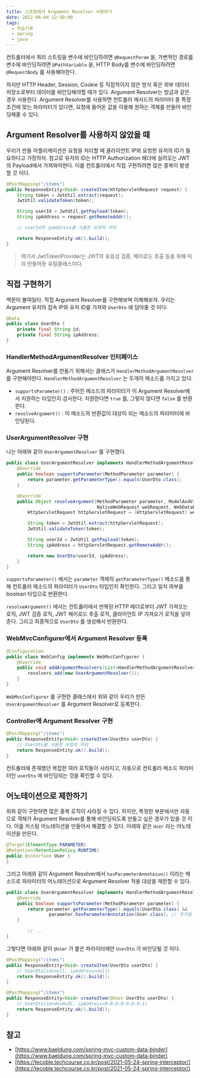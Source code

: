 ```yaml
---
title: 스프링에서 Argument Resolver 사용하기
date: 2022-06-04 12:50:00
tags:
  - 학습기록
  - spring
  - java
---
```


컨트롤러에서 쿼리 스트링을 변수에 바인딩하려면 `@RequestParam` 을, 가변적인 경로를 변수에 바인딩하려면 `@PathVariable` 을, HTTP Body를 변수에 바인딩하려면 `@RequestBody` 를 사용해야한다.

하지만 HTTP Header, Session, Cookie 등 직접적이지 않은 방식 혹은 외부 데이터 저장소로부터 데이터를 바인딩해야할 때가 있다. Argument Resolver는 방금과 같은 경우 사용한다. Argument Resolver를 사용하면 컨트롤러 메서드의 파라미터 중 특정 조건에 맞는 파라미터가 있다면, 요청에 들어온 값을 이용해 원하는 객체를 만들어 바인딩해줄 수 있다.

## Argument Resolver를 사용하지 않았을 때

우리가 만들 어플리케이션은 요청을 처리할 때 클라이언트 IP와 요청한 유저의 ID가 필요하다고 가정하자. 참고로 유저의 ID는 HTTP Authorization 헤더에 실려오는 JWT의 Payload에서 가져와야한다. 이를 컨트롤러에서 직접 구현하려면 많은 중복이 발생할 것 이다.

```java
@PostMapping("/items")
public ResponseEntity<Void> createItem(HttpServletRequest request) {
    String token = JwtUtil.extract(request);
    JwtUtil.validateToken(token);

    String userId = JwtUtil.getPayload(token);
    String ipAddress = request.getRemoteAddr();

    // userId와 ipAddress를 사용한 요청의 처리

    return ResponseEntity.ok().build();
}
```

> 여기서 JwtTokenProvider는 JWT의 유효성 검증, 페이로드 추출 등을 위해 미리 만들어둔 유틸클래스이다.

## 직접 구현하기

백문이 불여일타. 직접 Argument Resolver를 구현해보며 이해해보자. 우리는 Argument 유저의 접속 IP와 유저 ID를 가져와 `UserDto` 에 담아줄 것 이다.

```java
@Data
public class UserDto {
    private final String id;
    private final String ipAddress;
}
```

### HandlerMethodArgumentResolver 인터페이스

Argument Resolver를 만들기 위해서는 클래스가 `HandlerMethodArgumentResolver` 를 구현해야한다. `HandlerMethodArgumentResolver` 는 두개의 메소드를 가지고 있다.

- `supportsParameter()` : 주어진 메소드의 파라미터가 이 Argument Resolver에서 지원하는 타입인지 검사한다. 지원한다면 `true` 를, 그렇지 않다면 `false` 를 반환한다.
- `resolveArgument()` : 이 메소드의 반환값이 대상이 되는 메소드의 파라미터에 바인딩된다.

### UserArgumentResolver 구현

나는 아래와 같이 `UserArgumentResolver` 를 구현했다.

```java
public class UserArgumentResolver implements HandlerMethodArgumentResolver {
    @Override
    public boolean supportsParameter(MethodParameter parameter) {
        return parameter.getParameterType().equals(UserDto.class);
    }

    @Override
    public Object resolveArgument(MethodParameter parameter, ModelAndViewContainer mavContainer,
                                  NativeWebRequest webRequest, WebDataBinderFactory binderFactory) throws Exception {
        HttpServletRequest httpServletRequest = (HttpServletRequest) webRequest.getNativeRequest();

        String token = JwtUtil.extract(httpServletRequest);
        JwtUtil.validateToken(token);

        String userId = JwtUtil.getPayload(token);
        String ipAddress = httpServletRequest.getRemoteAddr();

        return new UserDto(userId, ipAddress);
    }
}
```

`supportsParameter()` 에서는 `parameter` 객체의 `getParameterType()` 메소드를 통해 컨트롤러 메소드의 파라미터가 `UserDto` 타입인지 확인한다. 그리고 일치 여부를 boolean 타입으로 반환한다.

`resolveArgument()` 에서는 컨트롤러에서 반복된 HTTP 헤더로부터 JWT 가져오는 로직, JWT 검증 로직, JWT 페이로드 추출 로직, 클라이언트 IP 가져오기 로직을 넣어준다. 그리고 최종적으로 `UserDto` 를 생성해서 반환한다.

### WebMvcConfigurer에서 Argument Resolver 등록

```java
@Configuration
public class WebConfig implements WebMvcConfigurer {
    @Override
    public void addArgumentResolvers(List<HandlerMethodArgumentResolver> resolvers) {
        resolvers.add(new UserArgumentResolver());
    }
}
```

`WebMvcConfigurer` 를 구현한 클래스에서 위와 같이 우리가 만든 `UserArgumentResolver` 를 Argument Resolver로 등록한다.

### Controller에 Argument Resolver 구현

```java
@PostMapping("/items")
public ResponseEntity<Void> createItem(UserDto userDto) {
    // UserDto를 사용한 요청의 처리
    return ResponseEntity.ok().build();
}
```

컨트롤러에 존재했던 복잡한 여러 로직들이 사라지고, 자동으로 컨트롤러 메소드 파라미터인 `userDto` 에 바인딩되는 것을 확인할 수 있다.

## 어노테이션으로 제한하기

위와 같이 구현하면 많은 중복 로직이 사라질 수 있다. 하지만, 특정한 부분에서만 자동으로 객체가 Argument Resolver를 통해 바인딩되도록 만들고 싶은 경우가 있을 것 이다. 이를 커스텀 어노테이션을 만들어서 해결할 수 있다. 아래와 같은 `User` 라는 어노테이션을 만든다.

```java
@Target(ElementType.PARAMETER)
@Retention(RetentionPolicy.RUNTIME)
public @interface User {
}
```

그리고 아래와 같이 Argument Resolver에서 `hasParameterAnnotaion()` 이라는 메소드로 파라미터의 어노테이션으로 Argument Resolver 적용 대상을 제한할 수 있다.

```java
public class UserArgumentResolver implements HandlerMethodArgumentResolver {
    @Override
    public boolean supportsParameter(MethodParameter parameter) {
        return parameter.getParameterType().equals(UserDto.class) &&
                parameter.hasParameterAnnotation(User.class); // 추가됨
    }

		// ...
}
```

그렇다면 아래와 같이 `@User` 가 붙은 파라미터에만 `UserDto` 가 바인딩될 것 이다.

```java
@PostMapping("/items")
public ResponseEntity<Void> createItem(UserDto userDto) {
    // UserDto(id=null, ipAddress=null)
    return ResponseEntity.ok().build();
}
```

```java
@PostMapping("/items")
public ResponseEntity<Void> createItem(@User UserDto userDto) {
    // UserDto(id=devHudi, ipAddress=0:0:0:0:0:0:0:1)
    return ResponseEntity.ok().build();
}
```

## 참고

- [https://www.baeldung.com/spring-mvc-custom-data-binder](https://www.baeldung.com/spring-mvc-custom-data-binder)
- [https://tecoble.techcourse.co.kr/post/2021-05-24-spring-interceptor/](https://tecoble.techcourse.co.kr/post/2021-05-24-spring-interceptor/)
